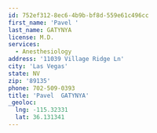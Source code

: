 ```yaml
---
id: 752ef312-8ec6-4b9b-bf8d-559e61c496cc
first_name: 'Pavel '
last_name: GATYNYA
license: M.D.
services:
  - Anesthesiology
address: '11039 Village Ridge Ln'
city: 'Las Vegas'
state: NV
zip: '89135'
phone: 702-509-0393
title: 'Pavel  GATYNYA'
_geoloc:
  lng: -115.32331
  lat: 36.131341
---
```

